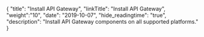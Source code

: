 {
"title": "Install API Gateway",
"linkTitle": "Install API Gateway",
"weight":"10",
"date": "2019-10-07",
"hide_readingtime": "true",
"description": "Install API Gateway components on all supported platforms."
}
